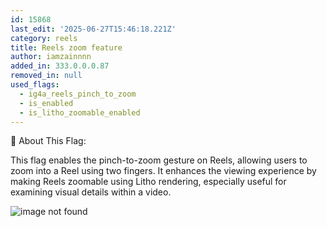 ```yaml
---
id: 15868
last_edit: '2025-06-27T15:46:18.221Z'
category: reels
title: Reels zoom feature
author: iamzainnnn
added_in: 333.0.0.0.87
removed_in: null
used_flags:
  - ig4a_reels_pinch_to_zoom
  - is_enabled
  - is_litho_zoomable_enabled
---
```


📝 About This Flag:

This flag enables the pinch-to-zoom gesture on Reels, allowing users to zoom into a Reel using two fingers. It enhances the viewing experience by making Reels zoomable using Litho rendering, especially useful for examining visual details within 
a video.

![image not found](Screenshot_2025-06-27-19-18-23-039_com.instafel.android.png)